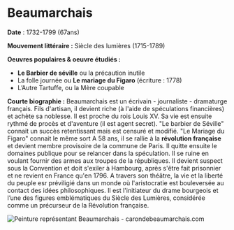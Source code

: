 # Beaumarchais

**Date** : 1732-1799 (67ans)

**Mouvement littéraire :** Siècle des lumières (1715-1789)

**Oeuvres populaires & oeuvre étudiés :**
- **Le Barbier de séville** ou la précaution inutile
- La folle journée ou **Le mariage du Figaro**  (écriture : 1778)
- L’Autre Tartuffe, ou la Mère coupable

**Courte biographie :** 
Beaumarchais est un écrivain - journaliste - dramaturge français.
Fils d'artisan, il devient riche (à l'aide de spéculations financières) et achète sa noblesse. 
Il est proche du rois Louis XV. 
Sa vie est ensuite rythmé de procès et d'aventure (il est agent secret).
"Le barbier de Séville" connait un succès retentissant mais est censuré et modifié.
"Le Mariage du Figaro" connait le même sort
A 58 ans, il se rallie à la **révolution française** et devient membre provisoire de la commune de Paris. 
Il quitte ensuite le domaines publique pour se relancer dans la spéculation.
Il se ruine en voulant fournir des armes aux troupes de la républiques. 
Il devient suspect sous la Convention et doit s'exiler à Hambourg, après s'être fait prisonnier et ne revient en France qu'en 1796.
A travers son théâtre, la vie et la liberté du peuple esr préviligié dans un monde où l'aristocratie est bouleversée au contact des idées philosophiques. Il est l'initiateur du drame bourgeois et l’une des figures emblématiques du Siècle des Lumières, considérée comme un précurseur de la Révolution française.

![Peinture représentant Beaumarchais - carondebeaumarchais.com](https://www.carondebeaumarchais.com/images/hotel/hotel-1.jpg)

